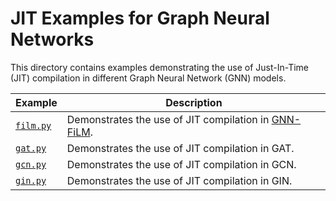 # JIT Examples for Graph Neural Networks

This directory contains examples demonstrating the use of Just-In-Time (JIT) compilation in different Graph Neural Network (GNN) models.

| Example                | Description                                                                                     |
| ---------------------- | ----------------------------------------------------------------------------------------------- |
| [`film.py`](./film.py) | Demonstrates the use of JIT compilation in [GNN-FiLM](https://arxiv.org/abs/1906.12192). |
| [`gat.py`](./gat.py)   | Demonstrates the use of JIT compilation in GAT. |
| [`gcn.py`](./gcn.py)   | Demonstrates the use of JIT compilation in GCN. |
| [`gin.py`](./gin.py)   | Demonstrates the use of JIT compilation in GIN. |
